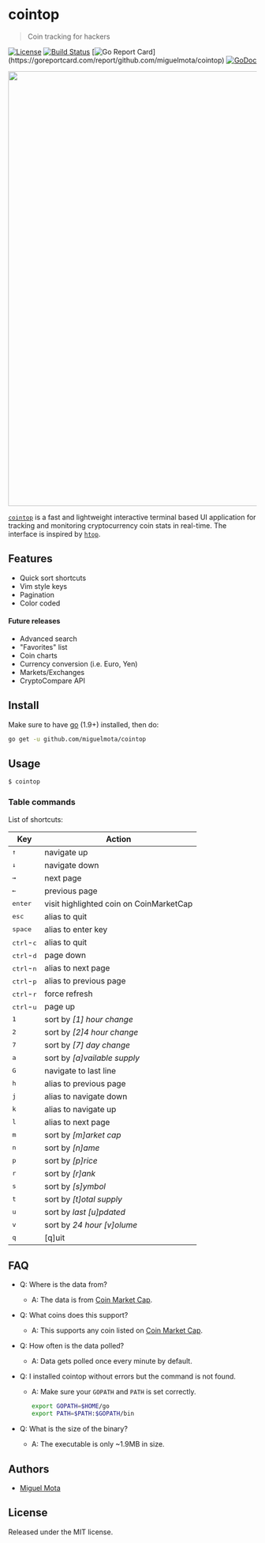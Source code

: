 # cointop

> Coin tracking for hackers

[![License](http://img.shields.io/badge/license-MIT-blue.svg)](https://raw.githubusercontent.com/miguelmota/cointop/master/LICENSE.md) [![Build Status](https://travis-ci.org/miguelmota/cointop.svg?branch=master)](https://travis-ci.org/miguelmota/cointop) [![Go Report Card](https://goreportcard.com/badge/github.com/miguelmota/cointop?)](https://goreportcard.com/report/github.com/miguelmota/cointop) [![GoDoc](https://godoc.org/github.com/miguelmota/cointop?status.svg)](https://godoc.org/github.com/miguelmota/cointop)

<img src="./assets/screenshot-001.gif" width="880" />

[`cointop`](https://github.com/miguelmota/cointop) is a fast and lightweight interactive terminal based UI application for tracking and monitoring cryptocurrency coin stats in real-time. The interface is inspired by [`htop`](https://en.wikipedia.org/wiki/Htop).

## Features

- Quick sort shortcuts
- Vim style keys
- Pagination
- Color coded

#### Future releases

- Advanced search
- "Favorites" list
- Coin charts
- Currency conversion (i.e. Euro, Yen)
- Markets/Exchanges
- CryptoCompare API

## Install

Make sure to have [go](https://golang.org/) (1.9+) installed, then do:

```bash
go get -u github.com/miguelmota/cointop
```

<!--
#### Alternatively (without go)

```
sudo curl -s "https://raw.githubusercontent.com/miguelmota/cointop/master/install.sh?$(date +%s)" | bash
```
-->

## Usage

```bash
$ cointop
```

### Table commands

List of shortcuts:

Key|Action
----|------
<kbd>↑</kbd>|navigate up
<kbd>↓</kbd>|navigate down
<kbd>→</kbd>|next page
<kbd>←</kbd>|previous page
<kbd>enter</kbd>|visit highlighted coin on CoinMarketCap
<kbd>esc</kbd>|alias to quit
<kbd>space</kbd>|alias to enter key
<kbd>ctrl</kbd>-<kbd>c</kbd>|alias to quit
<kbd>ctrl</kbd>-<kbd>d</kbd>|page down
<kbd>ctrl</kbd>-<kbd>n</kbd>|alias to next page
<kbd>ctrl</kbd>-<kbd>p</kbd>|alias to previous page
<kbd>ctrl</kbd>-<kbd>r</kbd>|force refresh
<kbd>ctrl</kbd>-<kbd>u</kbd>|page up
<kbd>1</kbd>|sort by *[1] hour change*
<kbd>2</kbd>|sort by *[2]4 hour change*
<kbd>7</kbd>|sort by *[7] day change*
<kbd>a</kbd>|sort by *[a]vailable supply*
<kbd>G</kbd>|navigate to last line
<kbd>h</kbd>|alias to previous page
<kbd>j</kbd>|alias to navigate down
<kbd>k</kbd>|alias to navigate up
<kbd>l</kbd>|alias to next page
<kbd>m</kbd>|sort by *[m]arket cap*
<kbd>n</kbd>|sort by *[n]ame*
<kbd>p</kbd>|sort by *[p]rice*
<kbd>r</kbd>|sort by *[r]ank*
<kbd>s</kbd>|sort by *[s]ymbol*
<kbd>t</kbd>|sort by *[t]otal supply*
<kbd>u</kbd>|sort by *last [u]pdated*
<kbd>v</kbd>|sort by *24 hour [v]olume*
<kbd>q</kbd>|[q]uit

<!--
|`h`|toggle [h]elp|
|`?`|alias to help|
-->

## FAQ

- Q: Where is the data from?

  - A: The data is from [Coin Market Cap](https://coinmarketcap.com/).

- Q: What coins does this support?

  - A: This supports any coin listed on [Coin Market Cap](https://coinmarketcap.com/).

- Q: How often is the data polled?

  - A: Data gets polled once every minute by default.

- Q: I installed cointop without errors but the command is not found.

  - A: Make sure your `GOPATH` and `PATH` is set correctly.
    ```bash
    export GOPATH=$HOME/go
    export PATH=$PATH:$GOPATH/bin
    ```

- Q: What is the size of the binary?

  - A: The executable is only ~1.9MB in size.

## Authors

- [Miguel Mota](https://github.com/miguelmota)

## License

Released under the MIT license.
